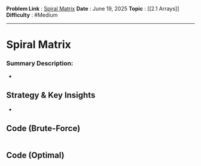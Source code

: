 **Problem Link** : [Spiral Matrix](https://leetcode.com/problems/spiral-matrix/description/)
**Date** : June 19, 2025
**Topic** : [[2.1 Arrays]]
**Difficulty** : #Medium 

---
# Spiral Matrix
### Summary Description: 
- 
 
## Strategy & Key Insights
 - 
 


## Code (Brute-Force)
```

```



## Code (Optimal)
```

```
